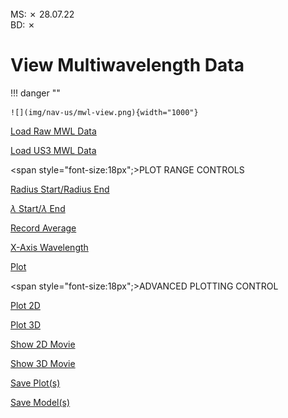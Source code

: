 <br>
MS:  &#x2717; 28.07.22
<br>
BD: &#x2717;

# View Multiwavelength Data

!!! danger ""

    ![](img/nav-us/mwl-view.png){width="1000"}
    
<u>Load Raw MWL Data</u>

<u>Load US3 MWL Data</u>
    
<span style="font-size:18px";>PLOT RANGE CONTROLS</span>

<u>Radius Start/Radius End</u>

<u>$\lambda$ Start/$\lambda$ End</u>

<u>Record Average</u>

<u>X-Axis Wavelength</u>

<u>Plot</u>

<span style="font-size:18px";>ADVANCED PLOTTING CONTROL</span>

<u>Plot 2D</u>

<u>Plot 3D</u>

<u>Show 2D Movie</u>

<u>Show 3D Movie</u>

<u>Save Plot(s)</u>

<u>Save Model(s)</u>